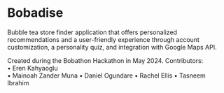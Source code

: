 # Bobadise
Bubble tea store finder application that offers personalized recommendations and a user-friendly experience through account customization, a personality quiz, and integration with Google Maps API.

Created during the Bobathon Hackathon in May 2024.
Contributors:
<br> • Eren Kahyaoglu </br>
• Mainoah Zander Muna
• Daniel Ogundare
• Rachel Ellis
• Tasneem Ibrahim
